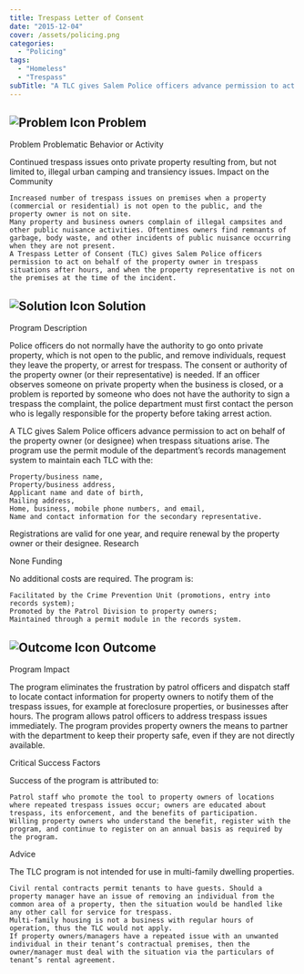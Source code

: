 ```yaml
---
title: Trespass Letter of Consent
date: "2015-12-04"
cover: /assets/policing.png
categories:
  - "Policing"
tags:
  - "Homeless"
  - "Trespass"
subTitle: "A TLC gives Salem Police officers advance permission to act on behalf of the property owner (or designee) when trespass situations arise. "
---
```


## ![Problem Icon](https://github.com/google/material-design-icons/raw/master/alert/1x_web/ic_error_outline_black_48dp.png "Problem") Problem

Problem
Problematic Behavior or Activity

Continued trespass issues onto private property resulting from, but not limited to, illegal urban camping and transiency issues.
Impact on the Community

    Increased number of trespass issues on premises when a property (commercial or residential) is not open to the public, and the property owner is not on site.
    Many property and business owners complain of illegal campsites and other public nuisance activities. Oftentimes owners find remnants of garbage, body waste, and other incidents of public nuisance occurring when they are not present.
    A Trespass Letter of Consent (TLC) gives Salem Police officers permission to act on behalf of the property owner in trespass situations after hours, and when the property representative is not on the premises at the time of the incident.


## ![Solution Icon](https://github.com/google/material-design-icons/raw/master/action/1x_web/ic_lightbulb_outline_black_48dp.png "Solution") Solution

Program Description

Police officers do not normally have the authority to go onto private property, which is not open to the public, and remove individuals, request they leave the property, or arrest for trespass. The consent or authority of the property owner (or their representative) is needed. If an officer observes someone on private property when the business is closed, or a problem is reported by someone who does not have the authority to sign a trespass the complaint, the police department must first contact the person who is legally responsible for the property before taking arrest action.

A TLC gives Salem Police officers advance permission to act on behalf of the property owner (or designee) when trespass situations arise. The program use the permit module of the department’s records management system to maintain each TLC with the:

    Property/business name,
    Property/business address,
    Applicant name and date of birth,
    Mailing address,
    Home, business, mobile phone numbers, and email,
    Name and contact information for the secondary representative.

Registrations are valid for one year, and require renewal by the property owner or their designee.
Research

None
Funding

No additional costs are required. The program is:

    Facilitated by the Crime Prevention Unit (promotions, entry into records system);
    Promoted by the Patrol Division to property owners;
    Maintained through a permit module in the records system.


## ![Outcome Icon](https://github.com/google/material-design-icons/raw/master/action/1x_web/ic_view_list_black_48dp.png "Outcome") Outcome

Program Impact

The program eliminates the frustration by patrol officers and dispatch staff to locate contact information for property owners to notify them of the trespass issues, for example at foreclosure properties, or businesses after hours. The program allows patrol officers to address trespass issues immediately. The program provides property owners the means to partner with the department to keep their property safe, even if they are not directly available.

Critical Success Factors

Success of the program is attributed to:

    Patrol staff who promote the tool to property owners of locations where repeated trespass issues occur; owners are educated about trespass, its enforcement, and the benefits of participation.
    Willing property owners who understand the benefit, register with the program, and continue to register on an annual basis as required by the program.

Advice

The TLC program is not intended for use in multi-family dwelling properties.

    Civil rental contracts permit tenants to have guests. Should a property manager have an issue of removing an individual from the common area of a property, then the situation would be handled like any other call for service for trespass.
    Multi-family housing is not a business with regular hours of operation, thus the TLC would not apply.
    If property owners/managers have a repeated issue with an unwanted individual in their tenant’s contractual premises, then the owner/manager must deal with the situation via the particulars of tenant’s rental agreement.
